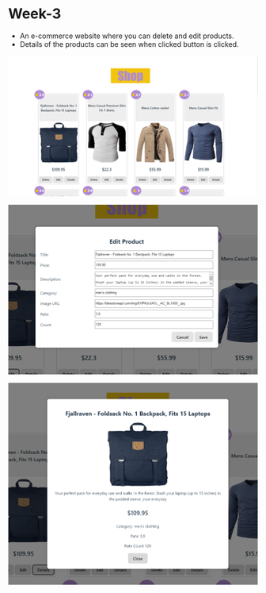 # Week-3
- An e-commerce website where you can delete and edit products.
- Details of the products can be seen when clicked button is clicked.

![Example Image](./src/assets/p1.PNG)

![Example Image](./src/assets/p2.PNG)

![Example Image](./src/assets/p3.PNG)
